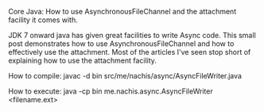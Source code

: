 Core Java: How to use AsynchronousFileChannel and the attachment facility it comes with.

JDK 7 onward java has given great facilities to write Async code. This small post demonstrates how to use AsynchronousFileChannel and how to effectively use the attachment. Most of the articles I've seen stop short of explaining how to use the attachment facility.

How to compile:
javac -d bin src/me/nachis/async/AsyncFileWriter.java

How to execute:
java -cp bin me.nachis.async.AsyncFileWriter <filename.ext>

